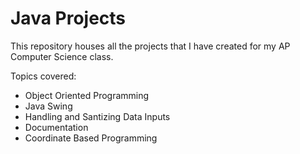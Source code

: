 # Java Projects

This repository houses all the projects that I have created for my AP Computer Science class.

Topics covered:
- Object Oriented Programming
- Java Swing
- Handling and Santizing Data Inputs
- Documentation
- Coordinate Based Programming
